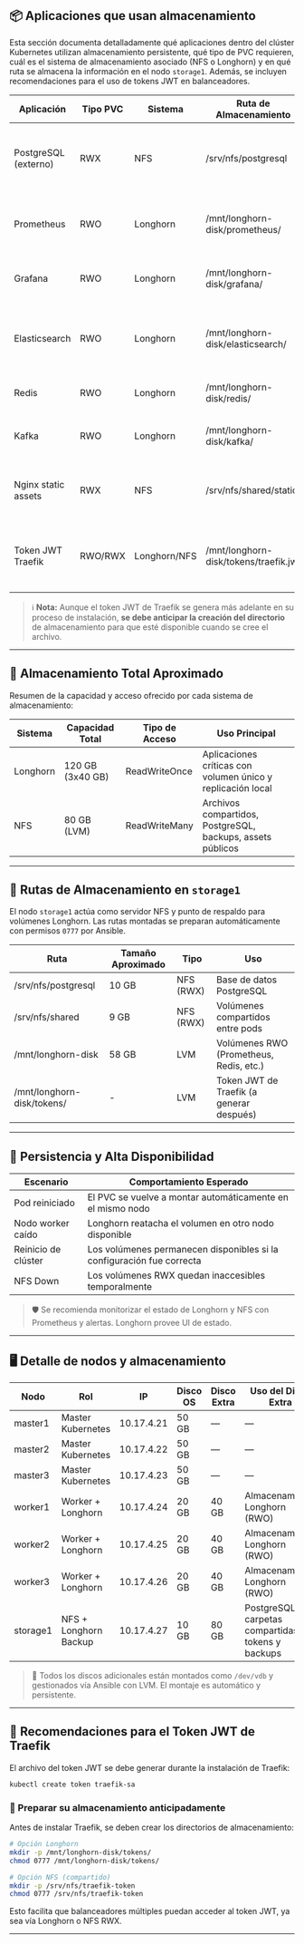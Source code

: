 ## 📦 Aplicaciones que usan almacenamiento

Esta sección documenta detalladamente qué aplicaciones dentro del clúster Kubernetes utilizan almacenamiento persistente, qué tipo de PVC requieren, cuál es el sistema de almacenamiento asociado (NFS o Longhorn) y en qué ruta se almacena la información en el nodo `storage1`. Además, se incluyen recomendaciones para el uso de tokens JWT en balanceadores.

| Aplicación            | Tipo PVC  | Sistema    | Ruta de Almacenamiento                     | Descripción Técnica                                                                 |
|-----------------------|-----------|------------|---------------------------------------------|--------------------------------------------------------------------------------------|
| PostgreSQL (externo)  | RWX       | NFS        | /srv/nfs/postgresql                         | Base de datos externa que consume almacenamiento compartido por NFS                |
| Prometheus            | RWO       | Longhorn   | /mnt/longhorn-disk/prometheus/             | Monitoreo. Usa almacenamiento replicado local para series temporales               |
| Grafana               | RWO       | Longhorn   | /mnt/longhorn-disk/grafana/                | Visualización de métricas. Volumen aislado mediante PVC                            |
| Elasticsearch         | RWO       | Longhorn   | /mnt/longhorn-disk/elasticsearch/          | Indexación y logs. Necesita almacenamiento de alto rendimiento replicado           |
| Redis                 | RWO       | Longhorn   | /mnt/longhorn-disk/redis/                  | Base de datos en memoria. PVC dedicado                                             |
| Kafka                 | RWO       | Longhorn   | /mnt/longhorn-disk/kafka/                  | Cola de eventos distribuida. PVC con durabilidad local                             |
| Nginx static assets   | RWX       | NFS        | /srv/nfs/shared/static/                    | Archivos estáticos accesibles por múltiples pods simultáneamente                  |
| Token JWT Traefik     | RWO/RWX   | Longhorn/NFS| /mnt/longhorn-disk/tokens/traefik.jwt      | Token de autenticación para el Ingress Controller. Se prepara ruta anticipadamente |

> ℹ️ **Nota:** Aunque el token JWT de Traefik se genera más adelante en su proceso de instalación, **se debe anticipar la creación del directorio** de almacenamiento para que esté disponible cuando se cree el archivo.

---

## 🧠 Almacenamiento Total Aproximado

Resumen de la capacidad y acceso ofrecido por cada sistema de almacenamiento:

| Sistema      | Capacidad Total | Tipo de Acceso  | Uso Principal                             |
|--------------|------------------|------------------|--------------------------------------------|
| Longhorn     | 120 GB (3x40 GB) | ReadWriteOnce    | Aplicaciones críticas con volumen único y replicación local |
| NFS          | 80 GB (LVM)      | ReadWriteMany    | Archivos compartidos, PostgreSQL, backups, assets públicos  |

---

## 📂 Rutas de Almacenamiento en `storage1`

El nodo `storage1` actúa como servidor NFS y punto de respaldo para volúmenes Longhorn. Las rutas montadas se preparan automáticamente con permisos `0777` por Ansible.

| Ruta                       | Tamaño Aproximado | Tipo      | Uso                                         |
|----------------------------|-------------------|-----------|----------------------------------------------|
| /srv/nfs/postgresql        | 10 GB             | NFS (RWX) | Base de datos PostgreSQL                    |
| /srv/nfs/shared            | 9 GB              | NFS (RWX) | Volúmenes compartidos entre pods            |
| /mnt/longhorn-disk         | 58 GB             | LVM       | Volúmenes RWO (Prometheus, Redis, etc.)     |
| /mnt/longhorn-disk/tokens/ | -                 | LVM       | Token JWT de Traefik (a generar después)    |

---

## 🔀 Persistencia y Alta Disponibilidad

| Escenario                         | Comportamiento Esperado                                              |
|----------------------------------|------------------------------------------------------------------------|
| Pod reiniciado                   | El PVC se vuelve a montar automáticamente en el mismo nodo             |
| Nodo worker caído                | Longhorn reatacha el volumen en otro nodo disponible                   |
| Reinicio de clúster              | Los volúmenes permanecen disponibles si la configuración fue correcta  |
| NFS Down                         | Los volúmenes RWX quedan inaccesibles temporalmente                    |

> 🛡️ Se recomienda monitorizar el estado de Longhorn y NFS con Prometheus y alertas. Longhorn provee UI de estado.

---

## 🖥️ Detalle de nodos y almacenamiento

| Nodo           | Rol                   | IP            | Disco OS | Disco Extra | Uso del Disco Extra                                         |
|----------------|------------------------|----------------|----------|-------------|-------------------------------------------------------------|
| master1        | Master Kubernetes      | 10.17.4.21     | 50 GB    | —           | —                                                           |
| master2        | Master Kubernetes      | 10.17.4.22     | 50 GB    | —           | —                                                           |
| master3        | Master Kubernetes      | 10.17.4.23     | 50 GB    | —           | —                                                           |
| worker1        | Worker + Longhorn      | 10.17.4.24     | 20 GB    | 40 GB       | Almacenamiento Longhorn (RWO)                               |
| worker2        | Worker + Longhorn      | 10.17.4.25     | 20 GB    | 40 GB       | Almacenamiento Longhorn (RWO)                               |
| worker3        | Worker + Longhorn      | 10.17.4.26     | 20 GB    | 40 GB       | Almacenamiento Longhorn (RWO)                               |
| storage1       | NFS + Longhorn Backup  | 10.17.4.27     | 10 GB    | 80 GB       | PostgreSQL, carpetas compartidas, tokens y backups          |

> 📎 Todos los discos adicionales están montados como `/dev/vdb` y gestionados vía Ansible con LVM. El montaje es automático y persistente.

---

## 🔐 Recomendaciones para el Token JWT de Traefik

El archivo del token JWT se debe generar durante la instalación de Traefik:

```bash
kubectl create token traefik-sa
```

### 📁 Preparar su almacenamiento anticipadamente

Antes de instalar Traefik, se deben crear los directorios de almacenamiento:

```bash
# Opción Longhorn
mkdir -p /mnt/longhorn-disk/tokens/
chmod 0777 /mnt/longhorn-disk/tokens/

# Opción NFS (compartido)
mkdir -p /srv/nfs/traefik-token
chmod 0777 /srv/nfs/traefik-token
```

Esto facilita que balanceadores múltiples puedan acceder al token JWT, ya sea vía Longhorn o NFS RWX.

---